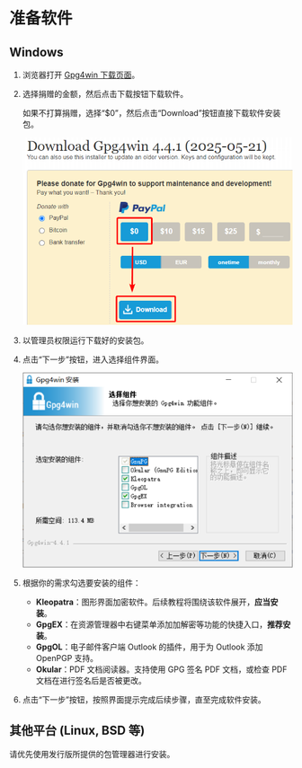 # 准备软件

## Windows

1. 浏览器打开 [Gpg4win 下载页面](https://www.gpg4win.org/get-gpg4win.html "点击前往外部站点")。

2. 选择捐赠的金额，然后点击下载按钮下载软件。

    如果不打算捐赠，选择“$0”，然后点击“Download”按钮直接下载软件安装包。

    ![不捐赠直接下载](prepare-software/download-without-donation.png)

3. 以管理员权限运行下载好的安装包。

4. 点击“下一步”按钮，进入选择组件界面。

    ![选择组件](prepare-software/choose-components.png)

5. 根据你的需求勾选要安装的组件：

    - **Kleopatra**：图形界面加密软件。后续教程将围绕该软件展开，**应当安装**。
    - **GpgEX**：在资源管理器中右键菜单添加加解密等功能的快捷入口，**推荐安装**。
    - **GpgOL**：电子邮件客户端 Outlook 的插件，用于为 Outlook 添加 OpenPGP 支持。
    - **Okular**：PDF 文档阅读器。支持使用 GPG 签名 PDF 文档，或检查 PDF 文档在进行签名后是否被更改。

6. 点击“下一步”按钮，按照界面提示完成后续步骤，直至完成软件安装。

## 其他平台 (Linux, BSD 等)

请优先使用发行版所提供的包管理器进行安装。
